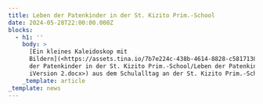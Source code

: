 ```yaml
---
title: Leben der Patenkinder in der St. Kizito Prim.-School
date: 2024-05-28T22:00:00.000Z
blocks:
  - h1: ''
    body: >
      [Ein kleines Kaleidoskop mit
      Bildern](<https://assets.tina.io/7b7e224c-438b-4614-8828-c5817138b3f8/Leben
      der Patenkinder in der St. Kizito Prim.-School/Leben der Patenkinder
      iVersion 2.docx>) aus dem Schulalltag an der St. Kizito Prim.-School.
    _template: article
_template: news
---
```


